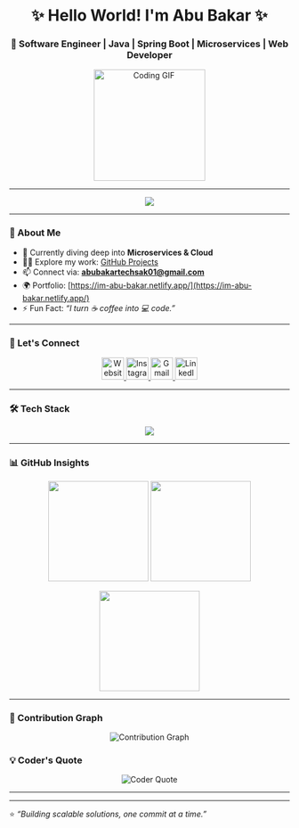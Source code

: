 
<!-- Header Section -->
<h1 align="center">✨ Hello World! I'm Abu Bakar ✨</h1>
<h3 align="center">🚀 Software Engineer | Java | Spring Boot | Microservices | Web Developer</h3>

<p align="center">
  <img src="https://media.giphy.com/media/WUlplcMpOCEmTGBtBW/giphy.gif" width="200" alt="Coding GIF"/>
</p>

---

<!-- Typing Effect -->
<p align="center">
  <img src="https://readme-typing-svg.herokuapp.com?size=22&color=00C2FF&center=true&vCenter=true&width=600&height=60&lines=Passionate+Software+Engineer;Java+%7C+Spring+Boot+%7C+Microservices;Lifelong+Learner+%26+Innovator;Open-Source+Contributor"/>
</p>

---

### 🌟 About Me  
- 🌱 Currently diving deep into **Microservices & Cloud**  
- 👨‍💻 Explore my work: [GitHub Projects](https://github.com/abubakar751)  
- 📫 Connect via: **abubakartechsak01@gmail.com**  
- 🌍 Portfolio: [https://im-abu-bakar.netlify.app/](https://im-abu-bakar.netlify.app/)  
- ⚡ Fun Fact: *“I turn ☕ coffee into 💻 code.”*  

---

### 🤝 Let's Connect  
<p align="center">
  <a href="https://im-abu-bakar.netlify.app/" target="_blank">
    <img src="https://img.icons8.com/ios-filled/50/0000FF/internet--v1.png" alt="Website" width="40"/>
  </a>
  <a href="https://www.instagram.com/its__abu_bakar_/" target="_blank">
    <img src="https://img.icons8.com/?size=100&id=32292&format=png&color=E4405F" alt="Instagram" width="40"/>
  </a>
  <a href="mailto:abubakartechsak01@gmail.com" target="_blank">
    <img src="https://img.icons8.com/?size=100&id=37246&format=png&color=EA4335" alt="Gmail" width="40"/>
  </a>
  <a href="https://www.linkedin.com/in/" target="_blank">
    <img src="https://img.icons8.com/?size=100&id=8808&format=png&color=0A66C2" alt="LinkedIn" width="40"/>
  </a>
</p>

---

### 🛠️ Tech Stack  
<p align="center"> 
  <img src="https://skillicons.dev/icons?i=java,spring,angular,js,html,css,git,github,c,mysql" />
</p>

---

### 📊 GitHub Insights  
<p align="center">
  <img src="https://github-readme-stats.vercel.app/api?username=abubakar751&show_icons=true&theme=tokyonight&hide_border=true" height="180"/>
  <img src="https://github-readme-stats.vercel.app/api/top-langs?username=abubakar751&layout=compact&theme=tokyonight&hide_border=true" height="180"/>
</p>

<p align="center">
  <img src="https://github-readme-streak-stats.herokuapp.com?user=abubakar751&theme=tokyonight&hide_border=true" height="180"/>
</p>

---

### 🚀 Contribution Graph  
<p align="center">
  <img src="https://github-readme-activity-graph.vercel.app/graph?username=abubakar751&theme=react-dark&hide_border=true&area=true" alt="Contribution Graph"/>
</p>

### 💡 Coder's Quote  
<p align="center">
  <img src="https://quotes-github-readme.vercel.app/api?type=horizontal&theme=tokyonight&quote=“Code+is+like+humor.+When+you+have+to+explain+it,+it’s+bad.”+-+Cory+House" alt="Coder Quote"/>
</p>

---
---

⭐ *“Building scalable solutions, one commit at a time.”*  
